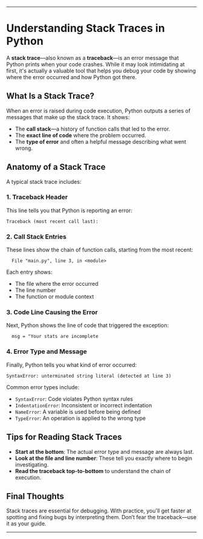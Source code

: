 
---

# Understanding Stack Traces in Python

A **stack trace**—also known as a **traceback**—is an error message that Python prints when your code crashes. While it may look intimidating at first, it's actually a valuable tool that helps you debug your code by showing where the error occurred and how Python got there.

## What Is a Stack Trace?

When an error is raised during code execution, Python outputs a series of messages that make up the stack trace. It shows:

* The **call stack**—a history of function calls that led to the error.
* The **exact line of code** where the problem occurred.
* The **type of error** and often a helpful message describing what went wrong.

## Anatomy of a Stack Trace

A typical stack trace includes:

### 1. Traceback Header

This line tells you that Python is reporting an error:

```
Traceback (most recent call last):
```

### 2. Call Stack Entries

These lines show the chain of function calls, starting from the most recent:

```
  File "main.py", line 3, in <module>
```

Each entry shows:

* The file where the error occurred
* The line number
* The function or module context

### 3. Code Line Causing the Error

Next, Python shows the line of code that triggered the exception:

```
  msg = "Your stats are incomplete
```

### 4. Error Type and Message

Finally, Python tells you what kind of error occurred:

```
SyntaxError: unterminated string literal (detected at line 3)
```

Common error types include:

* `SyntaxError`: Code violates Python syntax rules
* `IndentationError`: Inconsistent or incorrect indentation
* `NameError`: A variable is used before being defined
* `TypeError`: An operation is applied to the wrong type

## Tips for Reading Stack Traces

* **Start at the bottom**: The actual error type and message are always last.
* **Look at the file and line number**: These tell you exactly where to begin investigating.
* **Read the traceback top-to-bottom** to understand the chain of execution.

## Final Thoughts

Stack traces are essential for debugging. With practice, you'll get faster at spotting and fixing bugs by interpreting them. Don’t fear the traceback—use it as your guide.

---

